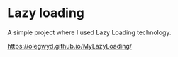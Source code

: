 <h1>Lazy loading</h1>

<p>A simple project where I used Lazy Loading technology.</p>

<a>https://olegwyd.github.io/MyLazyLoading/</a>
